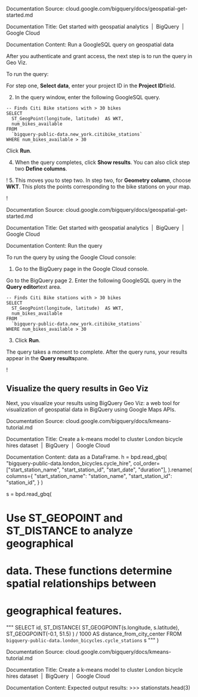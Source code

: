 Documentation Source:
cloud.google.com/bigquery/docs/geospatial-get-started.md

Documentation Title:
Get started with geospatial analytics  |  BigQuery  |  Google Cloud

Documentation Content:
Run a GoogleSQL query on geospatial data

After you authenticate and grant access, the next step is to run the query in
Geo Viz.

To run the query:

For step one, **Select data**, enter your project ID in the **Project ID**field.

2. In the query window, enter the following GoogleSQL query.


```
-- Finds Citi Bike stations with > 30 bikes
SELECT
  ST_GeogPoint(longitude, latitude)  AS WKT,
  num_bikes_available
FROM
  `bigquery-public-data.new_york.citibike_stations`
WHERE num_bikes_available > 30

```
Click **Run**.

4. When the query completes, click **Show results**. You can also click step two
**Define columns**.

!
5. This moves you to step two. In step two, for **Geometry column**, choose
**WKT**. This plots the points corresponding to the bike stations on your
map.

!



Documentation Source:
cloud.google.com/bigquery/docs/geospatial-get-started.md

Documentation Title:
Get started with geospatial analytics  |  BigQuery  |  Google Cloud

Documentation Content:
Run the query

To run the query by using the Google Cloud console:

1. Go to the BigQuery page in the Google Cloud console.

Go to the BigQuery page
2. Enter the following GoogleSQL query in the **Query editor**text area.


```
-- Finds Citi Bike stations with > 30 bikes
SELECT
  ST_GeogPoint(longitude, latitude)  AS WKT,
  num_bikes_available
FROM
  `bigquery-public-data.new_york.citibike_stations`
WHERE num_bikes_available > 30

```
3. Click **Run**.

The query takes a moment to complete. After the query runs, your results
appear in the **Query results**pane.

!

Visualize the query results in Geo Viz
--------------------------------------

Next, you visualize your results using BigQuery Geo Viz: a
web tool for visualization of geospatial data in BigQuery using
Google Maps APIs.



Documentation Source:
cloud.google.com/bigquery/docs/kmeans-tutorial.md

Documentation Title:
Create a k-means model to cluster London bicycle hires dataset  |  BigQuery  |  Google Cloud

Documentation Content:
data as a DataFrame.
h = bpd.read_gbq(
 "bigquery-public-data.london_bicycles.cycle_hire",
 col_order=["start_station_name", "start_station_id", "start_date", "duration"],
).rename(
 columns={
 "start_station_name": "station_name",
 "start_station_id": "station_id",
 }
)

s = bpd.read_gbq(
 # Use ST_GEOPOINT and ST_DISTANCE to analyze geographical
 # data. These functions determine spatial relationships between
 # geographical features.
 """
 SELECT
 id,
 ST_DISTANCE(
 ST_GEOGPOINT(s.longitude, s.latitude),
 ST_GEOGPOINT(-0.1, 51.5)
 ) / 1000 AS distance_from_city_center
 FROM
 `bigquery-public-data.london_bicycles.cycle_stations` s
 """
)



Documentation Source:
cloud.google.com/bigquery/docs/kmeans-tutorial.md

Documentation Title:
Create a k-means model to cluster London bicycle hires dataset  |  BigQuery  |  Google Cloud

Documentation Content:
Expected output results: >>> stationstats.head(3)



